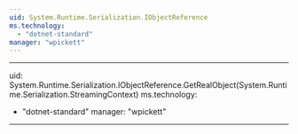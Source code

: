 ```yaml
---
uid: System.Runtime.Serialization.IObjectReference
ms.technology: 
  - "dotnet-standard"
manager: "wpickett"
---
```


---
uid: System.Runtime.Serialization.IObjectReference.GetRealObject(System.Runtime.Serialization.StreamingContext)
ms.technology: 
  - "dotnet-standard"
manager: "wpickett"
---
